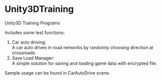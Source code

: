 # Unity3DTraining
Unity3D Training Programs    
    
Includes some test functions:

1. Car auto driving:     
A car auto drives in road networks by randomly choosing direction at crossroads.
2. Save Load Manager:       
A simple solution for saving and loading game data with encrypted file.     
       
Sample usage can be found in CarAutoDrive scene.
